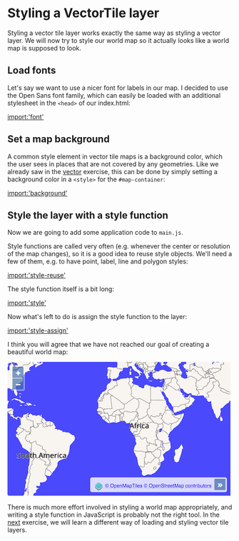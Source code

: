 # Styling a VectorTile layer

Styling a vector tile layer works exactly the same way as styling a vector layer. We will now try to style our world map so it actually looks like a world map is supposed to look.

## Load fonts

Let's say we want to use a nicer font for labels in our map. I decided to use the Open Sans font family, which can easily be loaded with an additional stylesheet in the `<head>` of our index.html:

[import:'font'](../../../src/en/examples/vectortile/ugly.html)

## Set a map background

A common style element in vector tile maps is a background color, which the user sees in places that are not covered by any geometries. Like we already saw in the [vector](../vector/download.md) exercise, this can be done by simply setting a background color in a `<style>` for the `#map-container`:

[import:'background'](../../../src/en/examples/vectortile/ugly.html)

## Style the layer with a style function

Now we are going to add some application code to `main.js`.

Style functions are called very often (e.g. whenever the center or resolution of the map changes), so it is a good idea to reuse style objects. We'll need a few of them, e.g. to have point, label, line and polygon styles:

[import:'style-reuse'](../../../src/en/examples/vectortile/ugly.js)

The style function itself is a bit long:

[import:'style'](../../../src/en/examples/vectortile/ugly.js)

Now what's left to do is assign the style function to the layer:

[import:'style-assign'](../../../src/en/examples/vectortile/ugly.js)

I think you will agree that we have not reached our goal of creating a beautiful world map:

![An ugly world map](ugly.png)

There is much more effort involved in styling a world map appropriately, and writing a style function in JavaScript is probably not the right tool. In the [next](bright.md) exercise, we will learn a different way of loading and styling vector tile layers.
